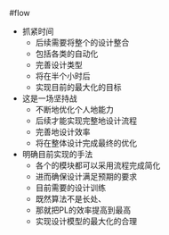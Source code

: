 #flow  
* 抓紧时间
	* 后续需要将整个的设计整合
	* 包括各类的自动化
	* 完善设计类型
	* 将在半个小时后
	* 实现目前的最大化的目标
* 这是一场坚持战
	* 不断地优化个人地能力
	* 后续才能实现完整地设计流程
	* 完善地设计效率
	* 将在整体设计完成最终的优化
* 明确目前实现的手法
	* 各个的模块都可以采用流程完成简化
	* 进而确保设计满足预期的要求
	* 目前需要的设计训练
	* 既然算法不是长处、
	* 那就把PL的效率提高到最高
	* 实现设计模型的最大化的合理